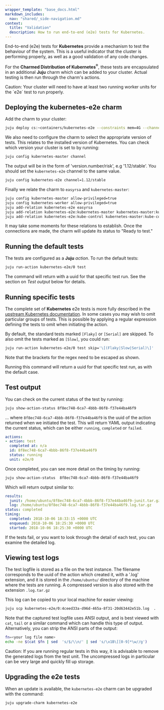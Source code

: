 ```yaml
---
wrapper_template: "base_docs.html"
markdown_includes:
  nav: "shared/_side-navigation.md"
context:
  title: "Validation"
  description: How to run end-to-end (e2e) tests for Kubernetes.
---
```


End-to-end (e2e) tests for **Kubernetes** provide a mechanism to test the behaviour of the system. This is a useful indicator that the cluster is performing properly, as well as a good validation of any code changes.

For the **Charmed Distribution of Kubernetes<sup>&reg;</sup>**, these tests are encapsulated in an additional **Juju** charm which can be added to your cluster. Actual testing is then run through the charm's actions.

<div class="p-notification--caution">
  <p markdown="1" class="p-notification__response">
    <span class="p-notification__status">Caution:</span>
Your cluster will need to have at least two running worker units for the `e2e` test to run properly.
  </p>
</div>

## Deploying the kubernetes-e2e charm

Add the charm to your cluster:

```bash
juju deploy cs:~containers/kubernetes-e2e --constraints mem=4G --channel edge
```

We also need to configure the charm to select the appropriate version of tests. This relates to the installed version of Kubernetes. You can check which version your cluster is set to by running:

```bash
juju config kubernetes-master channel
```

The output will be in the form of 'version.number/risk', e.g '1.12/stable'. You should set the `kubernetes-e2e` channel to the same value.

```bash
juju config kubernetes-e2e channel=1.12/stable
```

Finally we relate the charm to `easyrsa` and `kubernetes-master`:

```bash
juju config kubernetes-master allow-privileged=true
juju config kubernetes-worker allow-privileged=true
juju add-relation kubernetes-e2e easyrsa
juju add-relation kubernetes-e2e:kubernetes-master kubernetes-master:kube-api-endpoint
juju add-relation kubernetes-e2e:kube-control kubernetes-master:kube-control
```

It may take some moments for these relations to establish. Once the connections are made, the charm will update its status to "Ready to test."

## Running the default tests

The tests are configured as a **Juju** _action_. To run the default tests:

```bash
juju run-action kubernetes-e2e/0 test
```

The command will return with a uuid for that specific test run. See the section on _Test output_ below for details.

## Running specific tests

The complete set of **Kubernetes** e2e tests is more fully described in the [upstream Kubernetes documentation][e2e-upstream]. In some cases you may wish to omit particular groups of tests. This is possible by applying a regular expression defining the tests to omit when initiating the action.

By default, the standard tests marked `[Flaky]` or `[Serial]` are skipped. To also omit the tests marked as `[Slow]`, you could run:

```bash
juju run-action kubernetes-e2e/0 test skip='\[(Flaky|Slow|Serial)\]'
```

Note that the brackets for the regex need to be escaped as shown.

Running this command will return a uuid for that specific test run, as with the default case.

## Test output

You can check on the current status of the test by running:

```bash
juju show-action-status 8f8ec748-6ca7-4bbb-86f8-f37e44ba46f9
```

... where `8f8ec748-6ca7-4bbb-86f8-f37e44ba46f9` is the uuid of the action returned when we initiated the test. This will return YAML output indicating the current status, which can be either `running`, `completed` or `failed`.

```yaml
actions:
- action: test
  completed at: n/a
  id: 8f8ec748-6ca7-4bbb-86f8-f37e44ba46f9
  status: running
  unit: e2e/0
```

Once completed, you can see more detail on the timing by running:

```bash
juju show-action-status  8f8ec748-6ca7-4bbb-86f8-f37e44ba46f9
```

Which will return output similar to:

```yaml
results:
  junit: /home/ubuntu/8f8ec748-6ca7-4bbb-86f8-f37e44ba46f9-junit.tar.gz
  log: /home/ubuntu/8f8ec748-6ca7-4bbb-86f8-f37e44ba46f9.log.tar.gz
status: completed
timing:
  completed: 2018-10-06 18:33:15 +0000 UTC
  enqueued: 2018-10-06 18:25:30 +0000 UTC
  started: 2018-10-06 18:25:30 +0000 UTC
```

If the tests fail, or you want to look through the detail of each test, you can examine the
detailed log.

## Viewing test logs

The test logfile is stored as a file on the test instance. The filename corresponds to the uuid of the action which created it, with a '.log' extension, and it is stored in the `/home/ubuntu/` directory of the machine where the tests are running. A compressed version is also stored with the extension `.log.tar.gz`

This log can be copied to your local machine for easier viewing:

```bash
juju scp kubernetes-e2e/0:4ceed33a-d96d-465a-8f31-20d63442e51b.log  .
```

Note that the captured test logfile uses ANSI output, and is best viewed with `cat`, `tail` or a similar command which can handle this type of output. Alternatively, you can strip the ANSI parts of the output:

```bash
fn=<your log file name>
echo -ne $(cat $fn | sed  's/$/\\n/' | sed 's/\x1B\[[0-9]*\w//g')
```

<div class="p-notification--caution">
  <p markdown="1" class="p-notification__response">
    <span class="p-notification__status">Caution:</span>
If you are running regular tests in this way, it is advisable to remove the generated logs from the test unit. The uncompressed logs in particular can be very large and quickly fill up storage.
  </p>
</div>

## Upgrading the e2e tests

When an update is available, the `kubernetes-e2e` charm can be upgraded with the command:

```bash
juju upgrade-charm kubernetes-e2e
```

<!--LINKS -->

[e2e-upstream]: https://github.com/kubernetes/community/blob/master/contributors/devel/e2e-tests.md#kinds-of-tests
